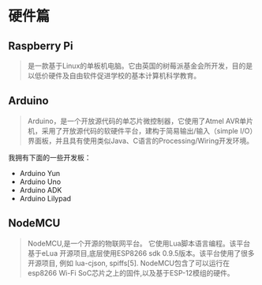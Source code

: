 硬件篇
===

Raspberry Pi
---

> 是一款基于Linux的单板机电脑。它由英国的树莓派基金会所开发，目的是以低价硬件及自由软件促进学校的基本计算机科学教育。

Arduino
---

> Arduino，是一个开放源代码的单芯片微控制器，它使用了Atmel AVR单片机，采用了开放源代码的软硬件平台，建构于简易输出/输入（simple I/O）界面板，并且具有使用类似Java、C语言的Processing/Wiring开发环境。

我拥有下面的一些开发板：

 - Arduino Yun
 - Arduino Uno
 - Arduino ADK
 - Arduino Lilypad

NodeMCU
---

> NodeMCU,是一个开源的物联网平台。 它使用Lua脚本语言编程。该平台基于eLua 开源项目,底层使用ESP8266 sdk 0.9.5版本。该平台使用了很多开源项目, 例如 lua-cjson, spiffs[5]. NodeMCU包含了可以运行在 esp8266 Wi-Fi SoC芯片之上的固件,以及基于ESP-12模组的硬件。


